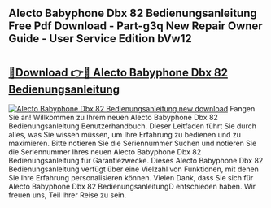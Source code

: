 ## Alecto Babyphone Dbx 82 Bedienungsanleitung Free Pdf Download - Part-g3q New Repair Owner Guide - User Service Edition bVw12

# <h2><a href="http://df54o26.blite.top/?on=Alecto+Babyphone+Dbx+82+Bedienungsanleitung">🔗Download 👉🔴 Alecto Babyphone Dbx 82 Bedienungsanleitung</a></h2>

[![Alecto Babyphone Dbx 82 Bedienungsanleitung new download](https://i.imgur.com/lujVjoI.png)](http://df54o26.blite.top/?on=Alecto+Babyphone+Dbx+82+Bedienungsanleitung)
Fangen Sie an! Willkommen zu Ihrem neuen Alecto Babyphone Dbx 82 Bedienungsanleitung Benutzerhandbuch. Dieser Leitfaden führt Sie durch alles, was Sie wissen müssen, um Ihre Erfahrung zu bedienen und zu maximieren. Bitte notieren Sie die Seriennummer Suchen und notieren Sie die Seriennummer Ihres neuen Alecto Babyphone Dbx 82 Bedienungsanleitung für Garantiezwecke. Dieses Alecto Babyphone Dbx 82 Bedienungsanleitung verfügt über eine Vielzahl von Funktionen, mit denen Sie Ihre Erfahrung personalisieren können. Vielen Dank, dass Sie sich für Alecto Babyphone Dbx 82 BedienungsanleitungD entschieden haben. Wir freuen uns, Teil Ihrer Reise zu sein.
